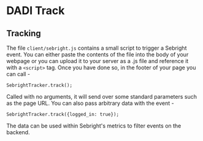 # DADI Track

## Tracking

The file `client/sebright.js` contains a small script to trigger a Sebright event.  You can either paste the contents of the file into the body of your webpage or you can upload it to your server as a .js file and reference it with a `<script>` tag.  Once you have done so, in the footer of your page you can call -

    SebrightTracker.track();

Called with no arguments, it will send over some standard parameters such as the page URL.  You can also pass arbitrary data with the event -

    SebrightTracker.track({logged_in: true});

The data can be used within Sebright's metrics to filter events on the backend.
